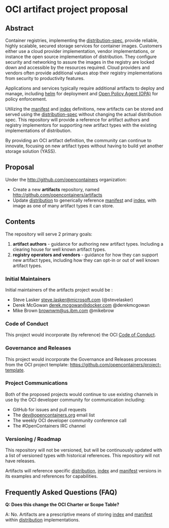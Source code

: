 # OCI artifact project proposal

## Abstract
Container registries, implementing the [distribution-spec][distribution-spec], provide reliable, highly scalable, secured storage services for container images. Customers either use a cloud provider implementation, vendor implementations, or instance the open source implementation of distribution. They configure security and networking to assure the images in the registry are locked down and accessible by the resources required. Cloud providers and vendors often provide additional values atop their registry implementations from security to productivity features. 

Applications and services typically require additional artifacts to deploy and manage, including [helm](https://helm.sh) for deployment and [Open Policy Agent (OPA)](https://github.com/open-policy-agent/opa/issues/1413) for policy enforcement.

Utilizing the [manifest][image-manifest] and [index][image-index] definitions, new artifacts can be stored and served using the [distribution-spec][distribution-spec] without changing the actual distribution spec. This repository will provide  a reference for artifact authors and registry implementors for supporting new artifact types with the existing implementations of distribution.

By providing an OCI artifact definition, the community can continue to innovate, focusing on new artifact types without having to build yet another storage solution (YASS). 

## Proposal
Under the http://github.com/opencontainers organization:

- Create a new **artifacts** repository, named http://github.com/opencontainers/artifacts
- Update [distribution][distribution-spec] to generically reference [manifest][image-manifest] and [index][image-index], with image as one of many artifact types it can store. 

## Contents

The repository will serve 2 primary goals:

1. **artifact authors** - guidance for authoring new artifact types. Including a clearing house for well known artifact types.
1. **registry operators and vendors** - guidance for how they can support new artifact types, including how they can opt-in or out of well known artifact types. 

### Initial Maintainers
Initial maintainers of the artifacts project would be :
* Steve Lasker <steve.lasker@microsoft.com> (@stevelasker)
* Derek McGowan <derek.mcgowan@docker.com> @derekmcgowan
* Mike Brown <brownwm@us.ibm.com> @mikebrow

### Code of Conduct
This project would incorporate (by reference) the OCI [Code of Conduct][code-of-conduct].

### Governance and Releases
This project would incorporate the Governance and Releases processes from the OCI project template: https://github.com/opencontainers/project-template.

### Project Communications
Both of the proposed projects would continue to use existing channels in use by the OCI developer community for communication including:
* GitHub for issues and pull requests
* The dev@opencontainers.org email list
* The weekly OCI developer community conference call
* The #OpenContainers IRC channel

### Versioning / Roadmap
This repository will not be versioned, but will be continuously updated with a list of versioned types with historical references. This repository will not have releases.

Artifacts will reference specific [distribution][distribution-spec], [index][image-index] and [manifest][image-manifest] versions in its examples and references for capabilities.

## Frequently Asked Questions (FAQ)

**Q: Does this change the OCI Charter or Scope Table?**

A: No.  Artifacts are a prescriptive means of storing [index][image-index] and [manifest][image-manifest] within [distribution][distribution-spec] implementations. 

[distribution-spec]: https://github.com/opencontainers/distribution-spec/
[code-of-conduct]: https://github.com/opencontainers/org/blob/master/CODE_OF_CONDUCT.md
[image-manifest]: https://github.com/opencontainers/image-spec/blob/master/manifest.md
[image-index]: https://github.com/opencontainers/image-spec/blob/master/image-index.md